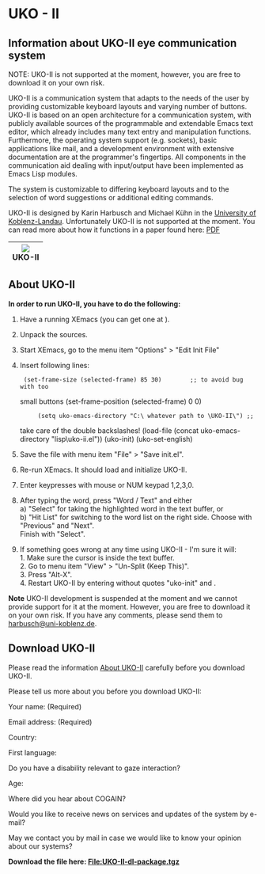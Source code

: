 

# UKO - II

##  Information about UKO-II eye communication system 

NOTE: UKO-II is not supported at the moment, however, you are free to download it on your own risk. 

UKO-II is a communication system that adapts to the needs of the user by providing customizable keyboard layouts and varying number of buttons. UKO-II is based on an open architecture for a communication system, with publicly available sources of the programmable and extendable Emacs text editor, which already includes many text entry and manipulation functions. Furthermore, the operating system support (e.g. sockets), basic applications like mail, and a development environment with extensive documentation are at the programmer's fingertips. All components in the communication aid dealing with input/output have been implemented as Emacs Lisp modules. 

The system is customizable to differing keyboard layouts and to the selection of word suggestions or additional editing commands. 

UKO-II is designed by Karin Harbusch and Michael Kühn in the [University of Koblenz-Landau][3]. Unfortunately UKO-II is not supported at the moment. You can read more about how it functions in a paper found here: [PDF][4]

|![][1]<br>UKO-II<br>|
|---|




##  About UKO-II  <a name="AboutUKO"></a>

**In order to run UKO-II, you have to do the following:**  

1. Have a running XEmacs (you can get one at ). 
2. Unpack the sources. 
3. Start XEmacs, go to the menu item "Options" > "Edit Init File" 
4. Insert following lines:  

    
    
        (set-frame-size (selected-frame) 85 30)        ;; to avoid bug with too
    small buttons
        (set-frame-position (selected-frame) 0 0)
    
    
            (setq uko-emacs-directory "C:\ whatever path to \UKO-II\") ;;
    take care of the double backslashes!
            (load-file (concat uko-emacs-directory "lisp\uko-ii.el"))
            (uko-init)
        (uko-set-english)
    

1. Save the file with menu item "File" > "Save init.el". 
2. Re-run XEmacs. It should load and initialize UKO-II. 
3. Enter keypresses with mouse or NUM keypad 1,2,3,0. 
4. After typing the word, press "Word / Text" and either  
a) "Select" for taking the highlighted word in the text buffer, or  
b) "Hit List" for switching to the word list on the right side. Choose with "Previous" and "Next".  
Finish with "Select". 
5. If something goes wrong at any time using UKO-II - I'm sure it will:  
1\. Make sure the cursor is inside the text buffer.  
2\. Go to menu item "View" > "Un-Split (Keep This)".  
3\. Press "Alt-X".  
4\. Restart UKO-II by entering without quotes "uko-init" and .  

**Note** UKO-II development is suspended at the moment and we cannot provide support for it at the moment. However, you are free to download it on your own risk. If you have any comments, please send them to [harbusch@uni-koblenz.de][5]. 

##  Download UKO-II 

Please read the information [About UKO-II](#AboutUKO) carefully before you download UKO-II. 

Please tell us more about you before you download UKO-II: 

Your name: (Required) 

Email address: (Required) 

Country: 

First language: 

Do you have a disability relevant to gaze interaction? 

Age: 

Where did you hear about COGAIN? 

Would you like to receive news on services and updates of the system by e-mail? 

May we contact you by mail in case we would like to know your opinion about our systems? 

  
**Download the file here: [File:UKO-II-dl-package.tgz][7]**

[1]: /Img/180px-UKO-II.jpg
[2]: http://wiki.cogain.org/skins/common/images/magnify-clip.png
[3]: http://www.uni-koblenz-landau.de/
[4]: http://www.uni-koblenz.de/~harbusch/harbusch-kuehn-eacl2003.pdf
[5]: mailto:harbusch%40uni-koblenz.de
[6]: http://wiki.cogain.org#About_UKO-II
[7]: http://wiki.cogain.org/index.php/File%3AUKO-II-dl-package.tgz "File:UKO-II-dl-package.tgz"

  
<!--stackedit_data:
eyJoaXN0b3J5IjpbMTAwMTk3NjMzLDEyNDEzMzAzNDJdfQ==
-->